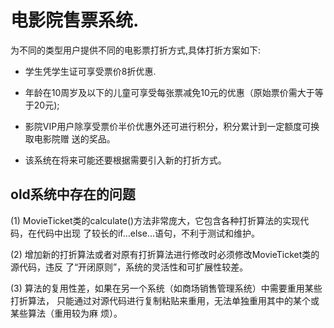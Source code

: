 # 电影院售票系统.
为不同的类型用户提供不同的电影票打折方式,具体打折方案如下:
* 学生凭学生证可享受票价8折优惠.

* 年龄在10周岁及以下的儿童可享受每张票减免10元的优惠（原始票价需大于等于20元);

* 影院VIP用户除享受票价半价优惠外还可进行积分，积分累计到一定额度可换取电影院赠 送的奖品。

* 该系统在将来可能还要根据需要引入新的打折方式。

## old系统中存在的问题
(1) MovieTicket类的calculate()方法非常庞大，它包含各种打折算法的实现代码，在代码中出现 了较长的if…else…语句，不利于测试和维护。

(2) 增加新的打折算法或者对原有打折算法进行修改时必须修改MovieTicket类的源代码，违反 了“开闭原则”，系统的灵活性和可扩展性较差。

(3) 算法的复用性差，如果在另一个系统（如商场销售管理系统）中需要重用某些打折算法， 只能通过对源代码进行复制粘贴来重用，无法单独重用其中的某个或某些算法（重用较为麻 烦）。
